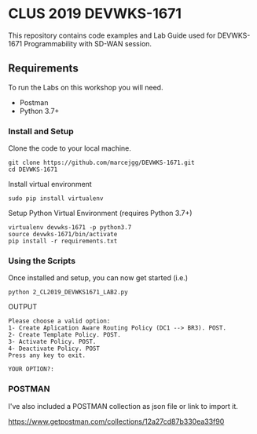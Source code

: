 # CLUS 2019 DEVWKS-1671

This repository contains code examples and Lab Guide used for DEVWKS-1671 Programmability with SD-WAN session.

## Requirements

To run the Labs on this workshop you will need.

* Postman
* Python 3.7+


### Install and Setup

Clone the code to your local machine.

```
git clone https://github.com/marcejgg/DEVWKS-1671.git
cd DEVWKS-1671
```
Install virtual environment 

```
sudo pip install virtualenv
```

Setup Python Virtual Environment (requires Python 3.7+)

```
virtualenv devwks-1671 -p python3.7
source devwks-1671/bin/activate
pip install -r requirements.txt
```


### Using the Scripts

Once installed and setup, you can now get started (i.e.)


`python 2_CL2019_DEVWKS1671_LAB2.py`

OUTPUT

```
Please choose a valid option:
1- Create Aplication Aware Routing Policy (DC1 --> BR3). POST.
2- Create Template Policy. POST.
3- Activate Policy. POST.
4- Deactivate Policy. POST
Press any key to exit.

YOUR OPTION?:
```
### POSTMAN

I've also included a POSTMAN collection as json file or link to import it.

<https://www.getpostman.com/collections/12a27cd87b330ea33f90>
